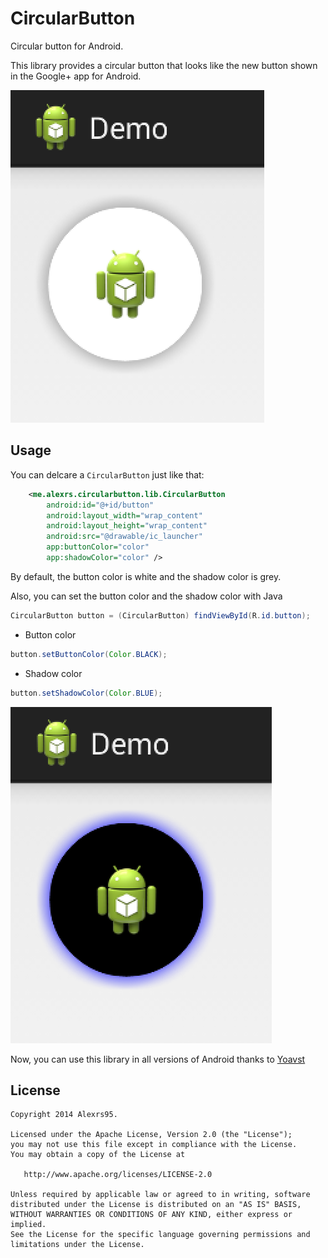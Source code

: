 CircularButton
==============

Circular button for Android.

This library provides a circular button that looks like the new button shown in the Google+ app for Android.

![image](screenshot1.png)

## Usage
You can delcare a `CircularButton` just like that:

```XML
    <me.alexrs.circularbutton.lib.CircularButton
        android:id="@+id/button"
        android:layout_width="wrap_content"
        android:layout_height="wrap_content"
        android:src="@drawable/ic_launcher"
        app:buttonColor="color"
        app:shadowColor="color" />
```

By default, the button color is white and the shadow color is grey.

Also, you can set the button color and the shadow color with Java

```JAVA
CircularButton button = (CircularButton) findViewById(R.id.button);
```

- Button color

```JAVA
button.setButtonColor(Color.BLACK);
```
- Shadow color

```JAVA
button.setShadowColor(Color.BLUE);
```

![image](screenshot2.png)

Now, you can use this library in all versions of Android thanks to [Yoavst](https://github.com/yoavst)

License
-------
    Copyright 2014 Alexrs95.

    Licensed under the Apache License, Version 2.0 (the "License");
    you may not use this file except in compliance with the License.
    You may obtain a copy of the License at

       http://www.apache.org/licenses/LICENSE-2.0

    Unless required by applicable law or agreed to in writing, software
    distributed under the License is distributed on an "AS IS" BASIS,
    WITHOUT WARRANTIES OR CONDITIONS OF ANY KIND, either express or implied.
    See the License for the specific language governing permissions and
    limitations under the License.
